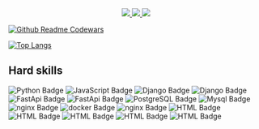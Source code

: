 <center>
  
<div id="badges">
  <a href="https://t.me/swcasimiro">
    <img src="https://i.imgur.com/Diw6pBs.png">
  </a>
  <a href="https://ru.stackoverflow.com/users/488619/casimiro">
    <img src="https://i.imgur.com/XmFcOwx.png">
  </a>

   <a href="https://kwork.ru/user/swcasimiro">
    <img src="https://i.imgur.com/VXM9um2.png">
  </a>
</div>
</center>

[![Github Readme Codewars](https://codewars-stats-ignacio-cuadra.vercel.app/?username=1casimiro1)](https://github.com/ignacio-cuadra/github-readme-codewars)


[![Top Langs](https://github-readme-stats.vercel.app/api/top-langs/?username=swcasimiro&layout=compact)](https://github.com/swcasimiro/github-readme-stats)


## Hard skills
<div>
  <a>
    <img src="https://img.shields.io/badge/python-346c99?style=for-the-badge&logo=python&logoColor=fecd3a" alt="Python Badge"/>
  </a>
    <a>
    <img src="https://img.shields.io/badge/javascript-black?style=for-the-badge&logo=javascript&logoColor=f6e019" alt="JavaScript Badge"/>
  </a>
<a>
    <img src="https://img.shields.io/badge/django-%23092E20.svg?style=for-the-badge&logo=django&logoColor=white" alt="Django Badge"/>
</a>
  
<a>
    <img src="https://img.shields.io/badge/django-Rest Framework-a20101.svg?style=for-the-badge&logo=django&logoColor=white" alt="Django Badge"/>
</a>
  
<a>
    <img src="https://img.shields.io/badge/FastAPI-e1f7f3?style=for-the-badge&logo=fastapi" alt="FastApi Badge"/>
</a>

<a>
    <img src="https://img.shields.io/badge/aiogram-blue?style=for-the-badge&logo=telegram&logoColor=white" alt="FastApi Badge"/>
</a>

<a>
  <img src="https://img.shields.io/badge/postgresql-316093?style=for-the-badge&logo=postgresql&logoColor=white" alt="PostgreSQL Badge"/>
</a>
<a>
  <img src="https://img.shields.io/badge/mysql-00618b?style=for-the-badge&logo=mysql&logoColor=white" alt="Mysql Badge"/>
</a> 

<a>
    <img src="https://img.shields.io/badge/sqlite-3f9cd8?style=for-the-badge&logo=sqlite&logoColor=white" alt="nginx Badge"/>
</a>
  <a>
    <img src="https://img.shields.io/badge/docker-e4f5ff?style=for-the-badge&logo=docker&logoColor=1e97ef" alt="docker Badge"/>
  </a>
  <a>
    <img src="https://img.shields.io/badge/nginx-0c964d?style=for-the-badge&logo=nginx&logoColor=white" alt="nginx Badge"/>
  </a>
<a>
    <img src="https://img.shields.io/badge/git-f05132?style=for-the-badge&logo=git&logoColor=white" alt="HTML Badge"/>
  </a>

<a>
  <img src="https://img.shields.io/badge/linux-black?style=for-the-badge&logo=linux&logoColor=white" alt="HTML Badge"/>
</a>
<a>
  <img src="https://img.shields.io/badge/UBUNTU-dd4814?style=for-the-badge&logo=ubuntu&logoColor=white" alt="HTML Badge"/>
</a>
<a>
  <img src="https://img.shields.io/badge/CELERY-93b258?style=for-the-badge&logo=celery&logoColor=white" alt="HTML Badge"/>
</a>
<a>
  <img src="https://img.shields.io/badge/redis-d93126?style=for-the-badge&logo=redis&logoColor=white" alt="HTML Badge"/>
</a>
</div>
<!--
**swcasimiro/swcasimiro** is a ✨ _special_ ✨ repository because its `README.md` (this file) appears on your GitHub profile.

Here are some ideas to get you started:

- 🔭 I’m currently working on ...
- 🌱 I’m currently learning ...
- 👯 I’m looking to collaborate on ...
- 🤔 I’m looking for help with ...
- 💬 Ask me about ...
- 📫 How to reach me: ...
- 😄 Pronouns: ...
- ⚡ Fun fact: ...
-->
